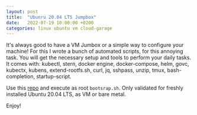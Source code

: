 ```yaml
---
layout: post
title:  "Ubunru 20.04 LTS Jumpbox"
date:   2022-07-19 10:00:00 +0200
categories: linux ubuntu vm cloud-garage
---
```

It's always good to have a VM Jumbox or a simple way to configure your machine! For this I wrote a bunch of automated scripts, for this annoying task. You will get the necessary setup and tools to perform your daily tasks. It comes with: kubectl, stern, docker engine, docker-compose, helm, govc, kubectx, kubens, extend-rootfs.sh, curl, jq, sshpass, unzip, tmux, bash-completion, startup-script.

Use this [repo](https://github.com/bdereims/cloud-garage/tree/main/install/sixty9) and execute as root ``bootsrap.sh``. Only validated for freshly installed Ubuntu 20.04 LTS, as VM or bare metal.

Enjoy!
